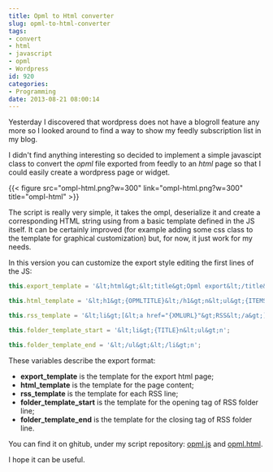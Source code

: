 ```yaml
---
title: Opml to Html converter
slug: opml-to-html-converter
tags:
- convert
- html
- javascript
- opml
- Wordpress
id: 920
categories:
- Programming
date: 2013-08-21 08:00:14
---
```


Yesterday I discovered that wordpress does not have a blogroll feature any more so I looked around to find a way to show my feedly subscription list in my blog.

I didn't find anything interesting so decided to implement a simple javascipt class to convert the _opml_ file exported from feedly to an _html_ page so that I could easily create a wordpress page or widget.

{{< figure src="ompl-html.png?w=300" link="ompl-html.png?w=300" title="ompl-html" >}}

The script is really very simple, it takes the ompl, deserialize it and create a corresponding HTML string using from a basic template defined in the JS itself. It can be certainly improved (for example adding some css class to the template for graphical customization) but, for now, it just work for my needs.

In this version you can customize the export style editing the first lines of the JS:
```js
this.export_template = '&lt;html&gt;&lt;title&gt;Opml export&lt;/title&gt;&lt;body&gt;{INNERHTML}&lt;/body&gt;&lt;/html&gt;';

this.html_template = '&lt;h1&gt;{OPMLTITLE}&lt;/h1&gt;n&lt;ul&gt;{ITEMS}&lt;/ul&gt;';

this.rss_template = '&lt;li&gt;[&lt;a href="{XMLURL}"&gt;RSS&lt;/a&gt;] &lt;a href="{HTMLURL}"&gt;{TITLE}&lt;/a&gt;&lt;/li&gt;n';

this.folder_template_start = '&lt;li&gt;{TITLE}n&lt;ul&gt;n';

this.folder_template_end = '&lt;/ul&gt;&lt;/li&gt;n';
```
These variables describe the export format:

*   **export_template** is the template for the export html page;
*   **html_template** is the template for the page content;
*   **rss_template** is the template for each RSS line;
*   **folder_template_start** is the template for the opening tag of RSS folder line;
*   **folder_template_end** is the template for the closing tag of RSS folder line.

You can find it on ghitub, under my script repository: [opml.js](https://github.com/alexmufatti/Scripts/blob/master/scripts/opml.js "opml.js") and [opml.html](https://github.com/alexmufatti/Scripts/blob/master/scripts/opml.html "opml.html").

I hope it can be useful.
